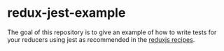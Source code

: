 # redux-jest-example

The goal of this repository is to give an example of how to write tests for your
reducers using jest as recommended in the [reduxjs recipes](http://redux.js.org/docs/recipes/WritingTests.html).
